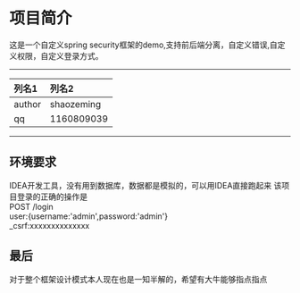 # 项目简介
这是一个自定义spring security框架的demo,支持前后端分离，自定义错误,自定义权限，自定义登录方式。

<hr/>

|列名1|列名2|
|:---|:---|
|author|shaozeming|
|qq|1160809039|

<hr/>

## 环境要求
IDEA开发工具，没有用到数据库，数据都是模拟的，可以用IDEA直接跑起来
该项目登录的正确的操作是<br/>
POST  /login <br/>
       user:{username:'admin',password:'admin'}<br/>
       _csrf:xxxxxxxxxxxxxx <br/>

## 最后
对于整个框架设计模式本人现在也是一知半解的，希望有大牛能够指点指点
